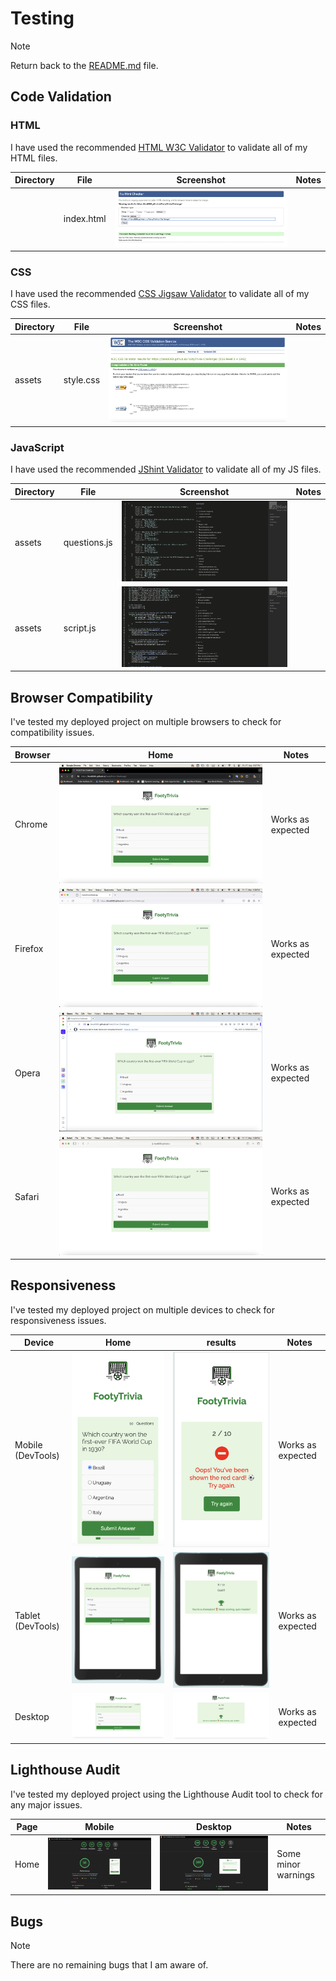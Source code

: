 # Testing

> [!NOTE]  
> Return back to the [README.md](README.md) file.

## Code Validation

### HTML

I have used the recommended [HTML W3C Validator](https://validator.w3.org) to validate all of my HTML files.

| Directory | File | Screenshot | Notes |
| --- | --- | --- | --- |
|  | index.html | ![screenshot](documentation/validation/html-validation.png) | |

### CSS

I have used the recommended [CSS Jigsaw Validator](https://jigsaw.w3.org/css-validator) to validate all of my CSS files.

| Directory | File | Screenshot | Notes |
| --- | --- | --- | --- |
| assets | style.css | ![screenshot](documentation/validation/css-validation.png) | |

### JavaScript

I have used the recommended [JShint Validator](https://jshint.com) to validate all of my JS files.

| Directory | File | Screenshot | Notes |
| --- | --- | --- | --- |
| assets | questions.js | ![screenshot](documentation/validation/ques-val.png) | |
| assets | script.js | ![screenshot](documentation/validation/script-val.png) | |

## Browser Compatibility

I've tested my deployed project on multiple browsers to check for compatibility issues.

| Browser | Home | Notes |
| --- | --- | --- |
| Chrome | ![screenshot](documentation/testing/chrome.png) | Works as expected |
| Firefox | ![screenshot](documentation/testing/firefox.png) | Works as expected |
| Opera | ![screenshot](documentation/testing/opera.png) | Works as expected |
| Safari | ![screenshot](documentation/testing/safari.png) | Works as expected |


## Responsiveness



I've tested my deployed project on multiple devices to check for responsiveness issues.

| Device | Home | results | Notes |
| --- | --- | --- | --- |
| Mobile (DevTools) | ![screenshot](documentation/testing/resposive-a.png) | ![screenshot](documentation/testing/responsive-b.png) | Works as expected |
| Tablet (DevTools) | ![screenshot](documentation/testing/tab-r.png) | ![screenshot](documentation/testing/tab-h.png) | Works as expected |
| Desktop | ![screenshot](documentation/testing/desk-h.png) | ![screenshot](documentation/testing/desk-r.png) | Works as expected |


## Lighthouse Audit



I've tested my deployed project using the Lighthouse Audit tool to check for any major issues.

| Page | Mobile | Desktop | Notes |
| --- | --- | --- | --- |
| Home | ![screenshot](documentation/testing/light-m.png) | ![screenshot](documentation/testing/light-d.png) | Some minor warnings |

## Bugs

> [!NOTE]  
> There are no remaining bugs that I am aware of.
